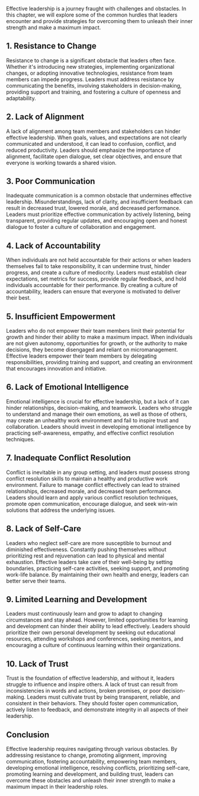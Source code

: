 
Effective leadership is a journey fraught with challenges and obstacles. In this chapter, we will explore some of the common hurdles that leaders encounter and provide strategies for overcoming them to unleash their inner strength and make a maximum impact.

**1. Resistance to Change**
---------------------------

Resistance to change is a significant obstacle that leaders often face. Whether it's introducing new strategies, implementing organizational changes, or adopting innovative technologies, resistance from team members can impede progress. Leaders must address resistance by communicating the benefits, involving stakeholders in decision-making, providing support and training, and fostering a culture of openness and adaptability.

**2. Lack of Alignment**
------------------------

A lack of alignment among team members and stakeholders can hinder effective leadership. When goals, values, and expectations are not clearly communicated and understood, it can lead to confusion, conflict, and reduced productivity. Leaders should emphasize the importance of alignment, facilitate open dialogue, set clear objectives, and ensure that everyone is working towards a shared vision.

**3. Poor Communication**
-------------------------

Inadequate communication is a common obstacle that undermines effective leadership. Misunderstandings, lack of clarity, and insufficient feedback can result in decreased trust, lowered morale, and decreased performance. Leaders must prioritize effective communication by actively listening, being transparent, providing regular updates, and encouraging open and honest dialogue to foster a culture of collaboration and engagement.

**4. Lack of Accountability**
-----------------------------

When individuals are not held accountable for their actions or when leaders themselves fail to take responsibility, it can undermine trust, hinder progress, and create a culture of mediocrity. Leaders must establish clear expectations, set metrics for success, provide regular feedback, and hold individuals accountable for their performance. By creating a culture of accountability, leaders can ensure that everyone is motivated to deliver their best.

**5. Insufficient Empowerment**
-------------------------------

Leaders who do not empower their team members limit their potential for growth and hinder their ability to make a maximum impact. When individuals are not given autonomy, opportunities for growth, or the authority to make decisions, they become disengaged and reliant on micromanagement. Effective leaders empower their team members by delegating responsibilities, providing training and support, and creating an environment that encourages innovation and initiative.

**6. Lack of Emotional Intelligence**
-------------------------------------

Emotional intelligence is crucial for effective leadership, but a lack of it can hinder relationships, decision-making, and teamwork. Leaders who struggle to understand and manage their own emotions, as well as those of others, may create an unhealthy work environment and fail to inspire trust and collaboration. Leaders should invest in developing emotional intelligence by practicing self-awareness, empathy, and effective conflict resolution techniques.

**7. Inadequate Conflict Resolution**
-------------------------------------

Conflict is inevitable in any group setting, and leaders must possess strong conflict resolution skills to maintain a healthy and productive work environment. Failure to manage conflict effectively can lead to strained relationships, decreased morale, and decreased team performance. Leaders should learn and apply various conflict resolution techniques, promote open communication, encourage dialogue, and seek win-win solutions that address the underlying issues.

**8. Lack of Self-Care**
------------------------

Leaders who neglect self-care are more susceptible to burnout and diminished effectiveness. Constantly pushing themselves without prioritizing rest and rejuvenation can lead to physical and mental exhaustion. Effective leaders take care of their well-being by setting boundaries, practicing self-care activities, seeking support, and promoting work-life balance. By maintaining their own health and energy, leaders can better serve their teams.

**9. Limited Learning and Development**
---------------------------------------

Leaders must continuously learn and grow to adapt to changing circumstances and stay ahead. However, limited opportunities for learning and development can hinder their ability to lead effectively. Leaders should prioritize their own personal development by seeking out educational resources, attending workshops and conferences, seeking mentors, and encouraging a culture of continuous learning within their organizations.

**10. Lack of Trust**
---------------------

Trust is the foundation of effective leadership, and without it, leaders struggle to influence and inspire others. A lack of trust can result from inconsistencies in words and actions, broken promises, or poor decision-making. Leaders must cultivate trust by being transparent, reliable, and consistent in their behaviors. They should foster open communication, actively listen to feedback, and demonstrate integrity in all aspects of their leadership.

**Conclusion**
--------------

Effective leadership requires navigating through various obstacles. By addressing resistance to change, promoting alignment, improving communication, fostering accountability, empowering team members, developing emotional intelligence, resolving conflicts, prioritizing self-care, promoting learning and development, and building trust, leaders can overcome these obstacles and unleash their inner strength to make a maximum impact in their leadership roles.
